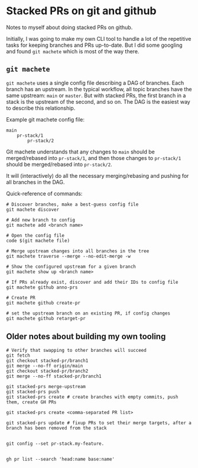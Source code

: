 # Stacked PRs on git and github

Notes to myself about doing stacked PRs on github.

Initially, I was going to make my own CLI tool to handle a lot of the repetitive
tasks for keeping branches and PRs up-to-date.  But I did some googling and
found `git machete` which is most of the way there.

## `git machete`

`git machete` uses a single config file describing a DAG of branches.  Each
branch has an upstream.  In the typical workflow, all topic branches have the
same upstream: `main` or `master`.  But with stacked PRs, the first branch in a
stack is the upstream of the second, and so on.  The DAG is the easiest way to
describe this relationship.

Example git machete config file:
```
main
    pr-stack/1
        pr-stack/2
```

Git machete understands that any changes to `main` should be merged/rebased into `pr-stack/1`,
and then those changes to `pr-stack/1` should be merged/rebased into `pr-stack/2`.

It will (interactively) do all the necessary merging/rebasing and pushing for
all branches in the DAG.

Quick-reference of commands:

```shell
# Discover branches, make a best-guess config file
git machete discover

# Add new branch to config
git machete add <branch name>

# Open the config file
code $(git machete file)

# Merge upstream changes into all branches in the tree
git machete traverse --merge --no-edit-merge -w

# Show the configured upstream for a given branch
git machete show up <branch name>

# If PRs already exist, discover and add their IDs to config file
git machete github anno-prs

# Create PR
git machete github create-pr

# set the upstream branch on an existing PR, if config changes
git machete github retarget-pr
```

## Older notes about building my own tooling

```
# Verify that swapping to other branches will succeed
git fetch
git checkout stacked-pr/branch1
git merge --no-ff origin/main
git checkout stacked-pr/branch2
git merge --no-ff stacked-pr/branch1

git stacked-prs merge-upstream
git stacked-prs push
git stacked-prs create # create branches with empty commits, push them, create GH PRs

git stacked-prs create <comma-separated PR list>

git stacked-prs update # fixup PRs to set their merge targets, after a branch has been removed from the stack


git config --set pr-stack.my-feature.


gh pr list --search 'head:name base:name'
```